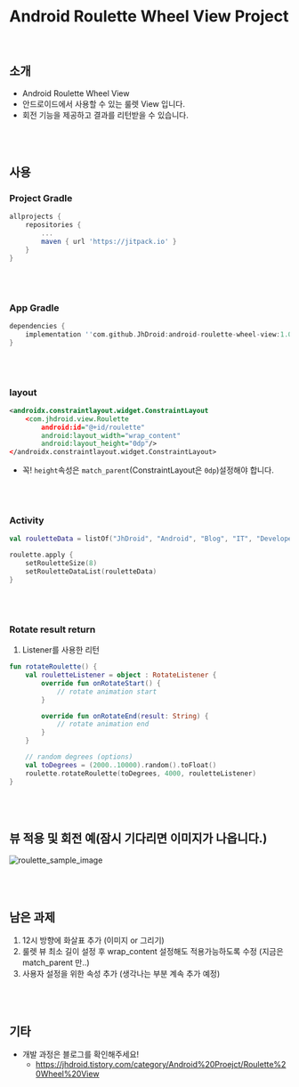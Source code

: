 # Android Roulette Wheel View Project

<br/>

## 소개
* Android Roulette Wheel View
* 안드로이드에서 사용할 수 있는 룰렛 View 입니다.
* 회전 기능을 제공하고 결과를 리턴받을 수 있습니다.

<br/><br/>

## 사용

### Project Gradle
```groovy
allprojects {
    repositories {
        ...
        maven { url 'https://jitpack.io' }
    }
}
```

<br/><br/>

### App Gradle
```groovy
dependencies {
    implementation ''com.github.JhDroid:android-roulette-wheel-view:1.0.0''
}
```

<br/><br/>

### layout
```xml
<androidx.constraintlayout.widget.ConstraintLayout
    <com.jhdroid.view.Roulette
        android:id="@+id/roulette"
        android:layout_width="wrap_content"
        android:layout_height="0dp"/>
</androidx.constraintlayout.widget.ConstraintLayout>
```
* 꼭! `height`속성은 `match_parent`(ConstraintLayout은 `0dp`)설정해야 합니다.

<br/><br/>

### Activity
```kotlin
val rouletteData = listOf("JhDroid", "Android", "Blog", "IT", "Developer", "Kotlin", "Java", "Happy")

roulette.apply {
    setRouletteSize(8)
    setRouletteDataList(rouletteData)
}
```

<br/><br/>

### Rotate result return
1. Listener를 사용한 리턴
```kotlin
fun rotateRoulette() {
    val rouletteListener = object : RotateListener {
        override fun onRotateStart() {
            // rotate animation start
        }

        override fun onRotateEnd(result: String) {
            // rotate animation end
        }
    }

    // random degrees (options)
    val toDegrees = (2000..10000).random().toFloat()
    roulette.rotateRoulette(toDegrees, 4000, rouletteListener)
}
```

<br/><br/>

## 뷰 적용 및 회전 예(잠시 기다리면 이미지가 나옵니다.)
![roulette_sample_image](https://user-images.githubusercontent.com/52662641/110210350-97360b00-7ed4-11eb-8496-91cf588e5041.gif)
  
<br/><br/>

## 남은 과제
1. 12시 방향에 화살표 추가 (이미지 or 그리기)
2. 룰렛 뷰 최소 길이 설정 후 wrap_content 설정해도 적용가능하도록 수정 (지금은 match_parent 만..)
3. 사용자 설정을 위한 속성 추가 (생각나는 부분 계속 추가 예정)  

<br/><br/>

## 기타
* 개발 과정은 블로그를 확인해주세요!
    * https://jhdroid.tistory.com/category/Android%20Proejct/Roulette%20Wheel%20View
